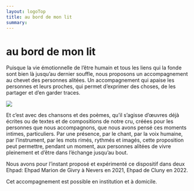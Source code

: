 ```yaml
---
layout: logoTop
title: au bord de mon lit
summary:
---
```

<h1>au bord de mon lit</h1>
<p class="intro-text">Puisque la vie émotionnelle de l’être humain et tous les liens qui la fonde sont bien là jusqu’au dernier souffle, nous proposons un accompagnement au chevet des personnes alitées. Un accompagnement qui apaise les personnes et leurs proches, qui permet d’exprimer des choses, de les partager et d’en garder traces.</p>

<div class="center-max600-block">
    <img src="https://res.cloudinary.com/dnxcesebo/image/upload/q_auto,f_auto/v1662968999/sido-au-bord-du-lit_fcg20b.jpg">
</div>

<p class="intro-text">Et c’est avec des chansons et des poèmes, qu’il s’agisse d’œuvres déjà écrites ou de textes et de compositions de notre cru, créées pour les personnes que nous accompagnons, que nous avons pensé ces moments intimes, particuliers. Par une présence, par le chant, par la voix humaine, par l’instrument, par les mots rimés, rythmés et imagés, cette proposition peut permettre, pendant un moment,  aux personnes alitées de vivre pleinement et d’être dans l’échange jusqu’au bout.</p>

<p class="intro-text">Nous avons pour l’instant proposé et expérimenté ce dispositif dans deux Ehpad: Ehpad Marion de Givry à Nevers en 2021, Ehpad de Cluny en 2022.</p>

<p class="intro-text">Cet accompagnement est possible en institution et à domicile.</p>